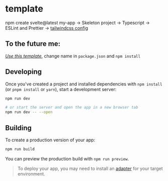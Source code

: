 # template

npm create svelte@latest my-app -> Skeleton project -> Typescript -> ESLint and Prettier -> [tailwindcss config](https://tailwindcss.com/docs/guides/sveltekit) 

## To the future me:

[_Use this template_](https://github.com/hiawvp/my_sveltekit_template/generate), change name in `package.json` and `npm install`


## Developing

Once you've created a project and installed dependencies with `npm install` (or `pnpm install` or `yarn`), start a development server:

```bash
npm run dev

# or start the server and open the app in a new browser tab
npm run dev -- --open
```

## Building

To create a production version of your app:

```bash
npm run build
```

You can preview the production build with `npm run preview`.

> To deploy your app, you may need to install an [adapter](https://kit.svelte.dev/docs/adapters) for your target environment.

